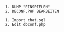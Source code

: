 
  
     1. DUMP "EINSPIELEN"
     2. DBCONF.PHP BEARBEITEN

     1. Import chat.sql
     2. Edit dbconf.php
